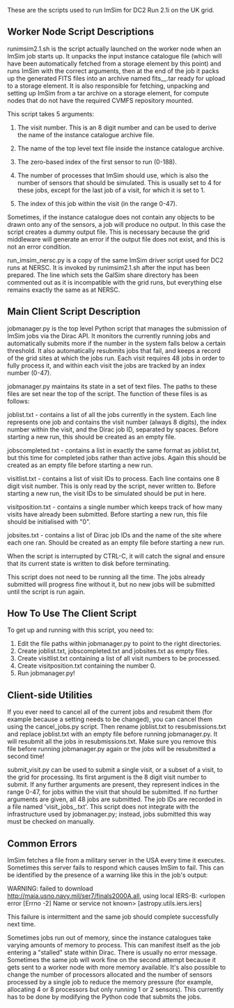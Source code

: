 These are the scripts used to run ImSim for DC2 Run 2.1i on the UK grid.


Worker Node Script Descriptions
-------------------------------
runimsim2.1.sh is the script actually launched on the worker node when an ImSim job starts up. It unpacks the input instance catalogue file (which will have been automatically fetched from a storage element by this point) and runs ImSim with the correct arguments, then at the end of the job it packs up the generated FITS files into an archive named fits_<visit>_<index>.tar ready for upload to a storage element. It is also responsible for fetching, unpacking and setting up ImSim from a tar archive on a storage element, for compute nodes that do not have the required CVMFS repository mounted.

This script takes 5 arguments:

 1. The visit number. This is an 8 digit number and can be used to derive the name of the instance catalogue archive file.

 2. The name of the top level text file inside the instance catalogue archive.

 3. The zero-based index of the first sensor to run (0-188).

 4. The number of processes that ImSim should use, which is also the number of sensors that should be simulated. This is usually set to 4 for these jobs, except for the last job of a visit, for which it is set to 1.

 5. The index of this job within the visit (in the range 0-47).

Sometimes, if the instance catalogue does not contain any objects to be drawn onto any of the sensors, a job will produce no output. In this case the script creates a dummy output file. This is necessary because the grid middleware will generate an error if the output file does not exist, and this is not an error condition.


run_imsim_nersc.py is a copy of the same ImSim driver script used for DC2 runs at NERSC. It is invoked by runimsim2.1.sh after the input has been prepared. The line which sets the GalSim share directory has been commented out as it is incompatible with the grid runs, but everything else remains exactly the same as at NERSC.


Main Client Script Description
------------------------------
jobmanager.py is the top level Python script that manages the submission of ImSim jobs via the Dirac API. It monitors the currently running jobs and automatically submits more if the number in the system falls below a certain threshold. It also automatically resubmits jobs that fail, and keeps a record of the grid sites at which the jobs run. Each visit requires 48 jobs in order to fully process it, and within each visit the jobs are tracked by an index number (0-47).

jobmanager.py maintains its state in a set of text files. The paths to these files are set near the top of the script. The function of these files is as follows:

 joblist.txt - contains a list of all the jobs currently in the system. Each line represents one job and contains the visit number (always 8 digits), the index number within the visit, and the Dirac job ID, separated by spaces. Before starting a new run, this should be created as an empty file.
 
 jobscompleted.txt - contains a list in exactly the same format as joblist.txt, but this time for completed jobs rather than active jobs. Again this should be created as an empty file before starting a new run.
 
 visitlist.txt - contains a list of visit IDs to process. Each line contains one 8 digit visit number. This is only read by the script, never written to. Before starting a new run, the visit IDs to be simulated should be put in here.
 
 visitposition.txt - contains a single number which keeps track of how many visits have already been submitted. Before starting a new run, this file should be initialised with "0".
 
 jobsites.txt - contains a list of Dirac job IDs and the name of the site where each one ran. Should be created as an empty file before starting a new run.

When the script is interrupted by CTRL-C, it will catch the signal and ensure that its current state is written to disk before terminating.

This script does not need to be running all the time. The jobs already submitted will progress fine without it, but no new jobs will be submitted until the script is run again.


How To Use The Client Script
----------------------------
To get up and running with this script, you need to:

 1. Edit the file paths within jobmanager.py to point to the right directories.
 2. Create joblist.txt, jobscompleted.txt and jobsites.txt as empty files.
 3. Create visitlist.txt containing a list of all visit numbers to be processed.
 4. Create visitposition.txt containing the number 0.
 5. Run jobmanager.py!


Client-side Utilities
---------------------
If you ever need to cancel all of the current jobs and resubmit them (for example because a setting needs to be changed), you can cancel them using the cancel_jobs.py script. Then rename joblist.txt to resubmissions.txt and replace joblist.txt with an empty file before running jobmanager.py. It will resubmit all the jobs in resubmissions.txt. Make sure you remove this file before running jobmanager.py again or the jobs will be resubmitted a second time!


submit_visit.py can be used to submit a single visit, or a subset of a visit, to the grid for processing. Its first argument is the 8 digit visit number to submit. If any further arguments are present, they represent indices in the range 0-47, for jobs within the visit that should be submitted. If no further arguments are given, all 48 jobs are submitted. The job IDs are recorded in a file named 'visit_jobs_<visit>.txt'. This script does not integrate with the infrastructure used by jobmanager.py; instead, jobs submitted this way must be checked on manually.


Common Errors
-------------
ImSim fetches a file from a military server in the USA every time it executes. Sometimes this server fails to respond which causes ImSim to fail. This can be identified by the presence of a warning like this in the job's output:

  WARNING: failed to download http://maia.usno.navy.mil/ser7/finals2000A.all, using local IERS-B: <urlopen error [Errno -2] Name or service not known> [astropy.utils.iers.iers]

This failure is intermittent and the same job should complete successfully next time.


Sometimes jobs run out of memory, since the instance catalogues take varying amounts of memory to process. This can manifest itself as the job entering a "stalled" state within Dirac. There is usually no error message. Sometimes the same job will work fine on the second attempt because it gets sent to a worker node with more memory available. It's also possible to change the number of processors allocated and the number of sensors processed by a single job to reduce the memory pressure (for example, allocating 4 or 8 processors but only running 1 or 2 sensors). This currently has to be done by modifying the Python code that submits the jobs.
